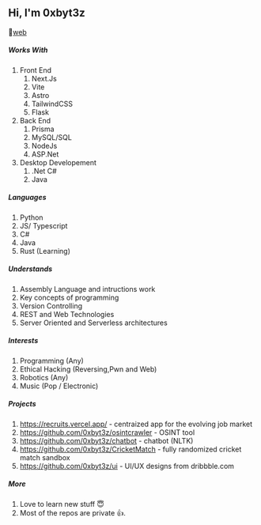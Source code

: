 ## Hi, I'm 0xbyt3z

🔗[web](https://byt3z.vercel.app)

##### Works With

1. Front End 
    1. Next.Js
    2. Vite
    3. Astro
    4. TailwindCSS
    5. Flask
2. Back End 
    1. Prisma
    2. MySQL/SQL
    3. NodeJs
    4. ASP.Net
3. Desktop Developement 
    1. .Net C#
    2. Java

##### Languages

1. Python
2. JS/ Typescript
3. C#
4. Java
5. Rust (Learning)

##### Understands

1. Assembly Language and intructions work
2. Key concepts of programming
3. Version Controlling
4. REST and Web Technologies
5. Server Oriented and Serverless architectures

##### Interests

1. Programming (Any)
2. Ethical Hacking (Reversing,Pwn and Web)
3. Robotics (Any)
4. Music (Pop / Electronic)


##### Projects
1. https://recruits.vercel.app/ - centraized app for the evolving job market
2. https://github.com/0xbyt3z/osintcrawler - OSINT tool
3. https://github.com/0xbyt3z/chatbot - chatbot (NLTK)
4. https://github.com/0xbyt3z/CricketMatch - fully randomized cricket match sandbox
5. https://github.com/0xbyt3z/ui - UI/UX designs from dribbble.com

##### More

1. Love to learn new stuff 😇
2. Most of the repos are private 👍.
